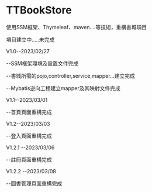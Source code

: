 # TTBookStore
使用SSM框架、Thymeleaf、maven....等技術，重構書城項目




項目建立中.....未完成








V1.0--2023/02/27

--SSM框架環境及設置文件完成

--書城所需的pojo,controller,service,mapper...建立完成

--Mybatis逆向工程建立mapper及其映射文件完成

V1.1--2023/03/01

--首頁頁面重構完成

V1.2--2023/03/03

--登入頁面重構完成

V1.2.1 --2023/03/06

--註冊頁面重構完成

V1.2.2 --2023/03/08

--圖書管理頁面重構完成
